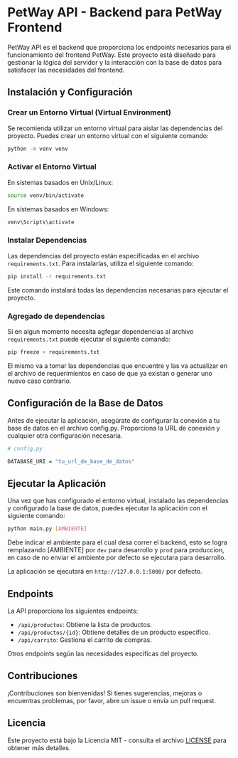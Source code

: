 # PetWay API - Backend para PetWay Frontend

PetWay API es el backend que proporciona los endpoints necesarios para el funcionamiento del frontend PetWay. Este proyecto está diseñado para gestionar la lógica del servidor y la interacción con la base de datos para satisfacer las necesidades del frontend.

## Instalación y Configuración

### Crear un Entorno Virtual (Virtual Environment)

Se recomienda utilizar un entorno virtual para aislar las dependencias del proyecto. Puedes crear un entorno virtual con el siguiente comando:

```bash
python -m venv venv
```

### Activar el Entorno Virtual
En sistemas basados en Unix/Linux:

```bash
source venv/bin/activate
```

En sistemas basados en Windows:

```bash
venv\Scripts\activate
```

### Instalar Dependencias
Las dependencias del proyecto están especificadas en el archivo `requirements.txt`. Para instalarlas, utiliza el siguiente comando:

```bash
pip install -r requirements.txt
```
Este comando instalará todas las dependencias necesarias para ejecutar el proyecto.

### Agregado de dependencias
Si en algun momento necesita agfegar dependencias al archivo `requirements.txt` puede ejecutar el siguiente comando:
```bash
pip freeze > requirements.txt
```
El mismo va a tomar las dependencias que encuentre y las va actualizar en el archivo de requerimientos en caso de que ya existan o generar uno nuevo caso contrario.


## Configuración de la Base de Datos
Antes de ejecutar la aplicación, asegúrate de configurar la conexión a tu base de datos en el archivo config.py. Proporciona la URL de conexión y cualquier otra configuración necesaria.

```bash
# config.py

DATABASE_URI = "tu_url_de_base_de_datos"
```

## Ejecutar la Aplicación
Una vez que has configurado el entorno virtual, instalado las dependencias y configurado la base de datos, puedes ejecutar la aplicación con el siguiente comando:

```bash
python main.py [AMBIENTE]
```

Debe indicar el ambiente para el cual desa correr el backend, esto se logra remplazando [AMBIENTE] por `dev` para desarrollo y `prod` para produccion, en caso de no enviar el ambiente por defecto se ejecutara para desarrollo.

La aplicación se ejecutará en `http://127.0.0.1:5000/` por defecto.

## Endpoints
La API proporciona los siguientes endpoints:

* `/api/productos`: Obtiene la lista de productos.
* `/api/productos/{id}`: Obtiene detalles de un producto específico.
* `/api/carrito`: Gestiona el carrito de compras.

Otros endpoints según las necesidades específicas del proyecto.

## Contribuciones
¡Contribuciones son bienvenidas! Si tienes sugerencias, mejoras o encuentras problemas, por favor, abre un issue o envía un pull request.

## Licencia
Este proyecto está bajo la Licencia MIT - consulta el archivo [LICENSE](LICENSE) para obtener más detalles.